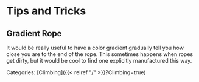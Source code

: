 # Tips and Tricks

## Gradient Rope

It would be really useful to have a color gradient gradually tell you how close
you are to the end of the rope.
This sometimes happens when ropes get dirty, but it would be cool to find one
explicitly manufactured this way.

Categories:
[Climbing]({{< relref "/" >}}?Climbing=true)